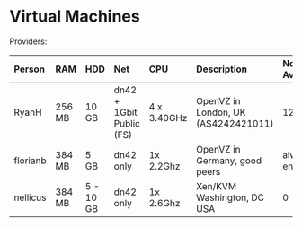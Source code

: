 # Virtual Machines

Providers:

| Person        | RAM     | HDD       | Net        | CPU         | Description                | No. Available
|:------------- |:------  |:--------- |:---------- |:----------  |:-------------------------- |:--------------------------|
| RyanH         | 256 MB  | 10 GB     | dn42 + 1Gbit Public (FS) | 4 x 3.40GHz | OpenVZ in London, UK (AS4242421011) |12|
| florianb      | 384 MB  | 5 GB      | dn42 only  | 1x 2.2Ghz   | OpenVZ in Germany, good peers | always enough
| nellicus      | 384 MB  | 5 - 10 GB | dn42 only  | 1x 2.6Ghz   | Xen/KVM Washington, DC USA | 0